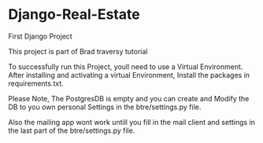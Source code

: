 # Django-Real-Estate
First Django Project

This project is part of Brad traversy tutorial

To successfully run this Project, youll need to use a Virtual Environment.
After installing and activating a virtual Environment, Install the packages in requirements.txt.

Please Note, The PostgresDB is empty and you can create and Modify the DB to you own personal Settings in the btre/settings.py file.

Also the mailing app wont work untill you fill in the mail client and settings in the last part of the btre/settings.py file.
